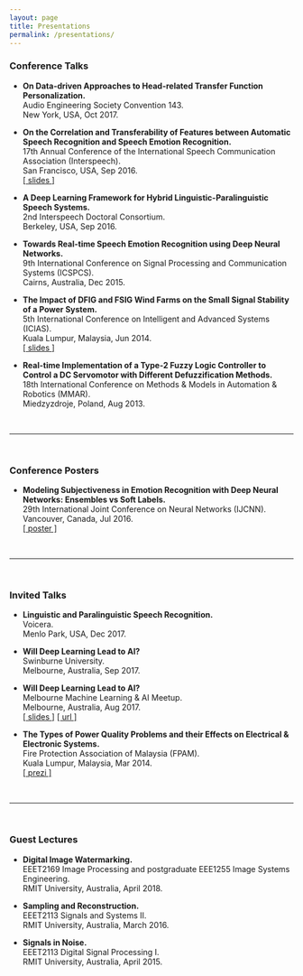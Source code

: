```yaml
---
layout: page
title: Presentations
permalink: /presentations/
---
```


### Conference Talks

- **On Data-driven Approaches to Head-related Transfer Function Personalization.**  
Audio Engineering Society Convention 143.  
New York, USA, Oct 2017.

- **On the Correlation and Transferability of Features between Automatic Speech Recognition and Speech Emotion Recognition.**  
17th Annual Conference of the International Speech Communication Association (Interspeech).  
San Francisco, USA, Sep 2016.  
[[ slides ]](../assets/presentations/Fayek_is16.pdf)

- **A Deep Learning Framework for Hybrid Linguistic-Paralinguistic Speech Systems.**  
2nd Interspeech Doctoral Consortium.  
Berkeley, USA, Sep 2016.  

- **Towards Real-time Speech Emotion Recognition using Deep Neural Networks.**  
9th International Conference on Signal Processing and Communication Systems (ICSPCS).  
Cairns, Australia, Dec 2015.

- **The Impact of DFIG and FSIG Wind Farms on the Small Signal Stability of a Power System.**  
5th International Conference on Intelligent and Advanced Systems (ICIAS).  
Kuala Lumpur, Malaysia, Jun 2014.  
[[ slides ]](../assets/presentations/Fayek_icias14.pdf)

- **Real-time Implementation of a Type-2 Fuzzy Logic Controller to Control a DC Servomotor with Different Defuzzification Methods.**  
18th International Conference on Methods & Models in Automation & Robotics (MMAR).  
Miedzyzdroje, Poland, Aug 2013.

<br/>

---

<br/>

### Conference Posters

- **Modeling Subjectiveness in Emotion Recognition with Deep Neural Networks: Ensembles vs Soft Labels.**  
29th International Joint Conference on Neural Networks (IJCNN).  
Vancouver, Canada, Jul 2016.  
[[ poster ]](../assets/presentations/Fayek_ijcnn16.pdf)

<br/>

---

<br/>

### Invited Talks

- **Linguistic and Paralinguistic Speech Recognition.**  
Voicera.  
Menlo Park, USA, Dec 2017.

- **Will Deep Learning Lead to AI?**  
Swinburne University.  
Melbourne, Australia, Sep 2017.

- **Will Deep Learning Lead to AI?**  
Melbourne Machine Learning & AI Meetup.  
Melbourne, Australia, Aug 2017.  
[[ slides ]](../assets/presentations/Fayek_deeplearningai17.pdf)
[[ url ]](https://www.meetup.com/Machine-Learning-AI-Meetup/events/239993347/)

- **The Types of Power Quality Problems and their Effects on Electrical & Electronic Systems.**  
Fire Protection Association of Malaysia (FPAM).  
Kuala Lumpur, Malaysia, Mar 2014.  
[[ prezi ]](http://prezi.com/raofccgdehyl/?utm_campaign=share&utm_medium=copy&rc=ex0sharecvc)

<br/>

---

<br/>

### Guest Lectures

- **Digital Image Watermarking.**  
EEET2169 Image Processing and postgraduate EEE1255 Image Systems Engineering.  
RMIT University, Australia, April 2018.

- **Sampling and Reconstruction.**  
EEET2113 Signals and Systems II.  
RMIT University, Australia, March 2016.

- **Signals in Noise.**  
EEET2113 Digital Signal Processing I.  
RMIT University, Australia, April 2015.
